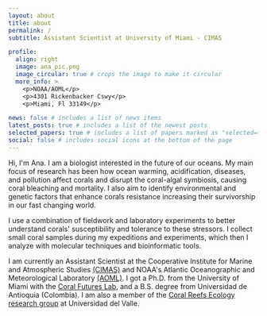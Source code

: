 ```yaml
---
layout: about
title: about
permalink: /
subtitle: Assistant Scientist at University of Miami - CIMAS

profile:
  align: right
  image: ana_pic.png
  image_circular: true # crops the image to make it circular
  more_info: >
    <p>NOAA/AOML</p>
    <p>4301 Rickenbacker Cswy</p>
    <p>Miami, Fl 33149</p>

news: false # includes a list of news items
latest_posts: true # includes a list of the newest posts
selected_papers: true # includes a list of papers marked as "selected={true}"
social: false # includes social icons at the bottom of the page
---
```


Hi, I'm Ana. I am a biologist interested in the future of our oceans. My main focus of research has been how ocean warming, acidification, diseases, and pollution affect corals and disrupt the coral-algal symbiosis, causing coral bleaching and mortality. I also aim to identify environmental and genetic factors that enhance corals resistance increasing their survivorship in our fast changing world.

I use a combination of fieldwork and laboratory experiments to better understand corals' susceptibility and tolerance to these stressors. I collect small coral samples during my expeditions and experiments, which then I analyze with molecular techniques and bioinformatic tools.

I am currently an Assistant Scientist at the Cooperative Institute for Marine and Atmospheric Studies [(CIMAS)](https://cimas.earth.miami.edu/) and NOAA's Atlantic Oceanographic and Meteorological Laboratory [(AOML)](https://www.aoml.noaa.gov/people/ana-maria-palacio/). I got a Ph.D. from the University of Miami with the [Coral Futures Lab](https://coralreeffutures.earth.miami.edu/people/lab-alumni/ana-palacio/index.html), and a B.S. degree from Universidad de Antioquia (Colombia). I am also a member of the [Coral Reefs Ecology research group](https://arrecifes.correounivalle.edu.co/integrantes-del-grupo) at Universidad del Valle.